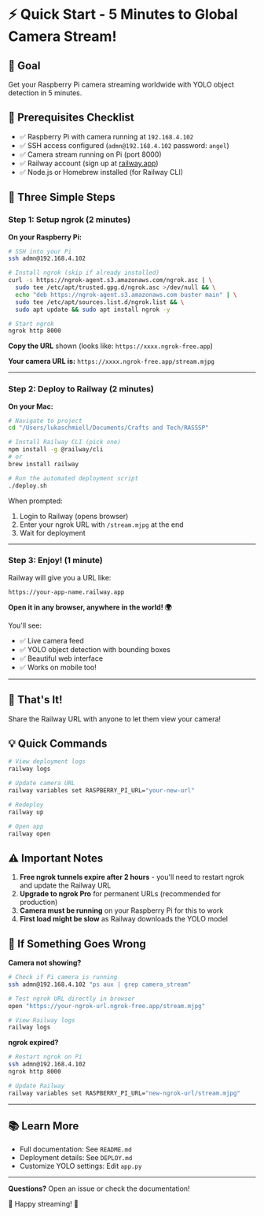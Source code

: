 # ⚡ Quick Start - 5 Minutes to Global Camera Stream!

## 🎯 Goal
Get your Raspberry Pi camera streaming worldwide with YOLO object detection in 5 minutes.

## 📝 Prerequisites Checklist
- ✅ Raspberry Pi with camera running at `192.168.4.102`
- ✅ SSH access configured (`admn@192.168.4.102` password: `angel`)
- ✅ Camera stream running on Pi (port 8000)
- ✅ Railway account (sign up at [railway.app](https://railway.app))
- ✅ Node.js or Homebrew installed (for Railway CLI)

## 🚀 Three Simple Steps

### Step 1: Setup ngrok (2 minutes)

**On your Raspberry Pi:**

```bash
# SSH into your Pi
ssh admn@192.168.4.102

# Install ngrok (skip if already installed)
curl -s https://ngrok-agent.s3.amazonaws.com/ngrok.asc | \
  sudo tee /etc/apt/trusted.gpg.d/ngrok.asc >/dev/null && \
  echo "deb https://ngrok-agent.s3.amazonaws.com buster main" | \
  sudo tee /etc/apt/sources.list.d/ngrok.list && \
  sudo apt update && sudo apt install ngrok -y

# Start ngrok
ngrok http 8000
```

**Copy the URL** shown (looks like: `https://xxxx.ngrok-free.app`)

**Your camera URL is:** `https://xxxx.ngrok-free.app/stream.mjpg`

---

### Step 2: Deploy to Railway (2 minutes)

**On your Mac:**

```bash
# Navigate to project
cd "/Users/lukaschmiell/Documents/Crafts and Tech/RASSSP"

# Install Railway CLI (pick one)
npm install -g @railway/cli
# or
brew install railway

# Run the automated deployment script
./deploy.sh
```

When prompted:
1. Login to Railway (opens browser)
2. Enter your ngrok URL with `/stream.mjpg` at the end
3. Wait for deployment

---

### Step 3: Enjoy! (1 minute)

Railway will give you a URL like:
```
https://your-app-name.railway.app
```

**Open it in any browser, anywhere in the world! 🌍**

You'll see:
- ✅ Live camera feed
- ✅ YOLO object detection with bounding boxes
- ✅ Beautiful web interface
- ✅ Works on mobile too!

---

## 🎉 That's It!

Share the Railway URL with anyone to let them view your camera!

## 💡 Quick Commands

```bash
# View deployment logs
railway logs

# Update camera URL
railway variables set RASPBERRY_PI_URL="your-new-url"

# Redeploy
railway up

# Open app
railway open
```

## ⚠️ Important Notes

1. **Free ngrok tunnels expire after 2 hours** - you'll need to restart ngrok and update the Railway URL
2. **Upgrade to ngrok Pro** for permanent URLs (recommended for production)
3. **Camera must be running** on your Raspberry Pi for this to work
4. **First load might be slow** as Railway downloads the YOLO model

## 🔧 If Something Goes Wrong

**Camera not showing?**
```bash
# Check if Pi camera is running
ssh admn@192.168.4.102 "ps aux | grep camera_stream"

# Test ngrok URL directly in browser
open "https://your-ngrok-url.ngrok-free.app/stream.mjpg"

# View Railway logs
railway logs
```

**ngrok expired?**
```bash
# Restart ngrok on Pi
ssh admn@192.168.4.102
ngrok http 8000

# Update Railway
railway variables set RASPBERRY_PI_URL="new-ngrok-url/stream.mjpg"
```

---

## 📚 Learn More

- Full documentation: See `README.md`
- Deployment details: See `DEPLOY.md`
- Customize YOLO settings: Edit `app.py`

---

**Questions?** Open an issue or check the documentation!

🎥 Happy streaming! 🚀

